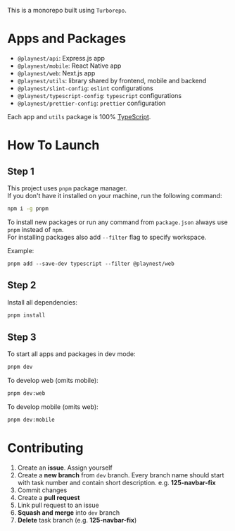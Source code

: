 This is a monorepo built using `Turborepo`.

# Apps and Packages

- `@playnest/api`: Express.js app
- `@playnest/mobile`: React Native app
- `@playnest/web`: Next.js app
- `@playnest/utils`: library shared by frontend, mobile and backend
- `@playnest/slint-config`: `eslint` configurations
- `@playnest/typescript-config`: `typescript` configurations
- `@playnest/prettier-config`: `prettier` configuration

Each app and `utils` package is 100% [TypeScript](https://www.typescriptlang.org/).

# How To Launch

## Step 1

This project uses `pnpm` package manager.  
If you don't have it installed on your machine, run the following command:

```bash
npm i -g pnpm
```

To install new packages or run any command from `package.json` always use `pnpm` instead of `npm`.  
For installing packages also add `--filter` flag to specify workspace.

Example:

```
pnpm add --save-dev typescript --filter @playnest/web
```

## Step 2

Install all dependencies:

```bash
pnpm install
```

## Step 3

To start all apps and packages in dev mode:

```bash
pnpm dev
```

To develop web (omits mobile):

```bash
pnpm dev:web
```

To develop mobile (omits web):

```bash
pnpm dev:mobile
```

# Contributing

1. Create an **issue**. Assign yourself
2. Create a **new branch** from `dev` branch. Every branch name should start with task number and contain short description. e.g. **125-navbar-fix**
3. Commit changes
4. Create a **pull request**
5. Link pull request to an issue
6. **Squash and merge** into `dev` branch
7. **Delete** task branch (e.g. **125-navbar-fix**)

